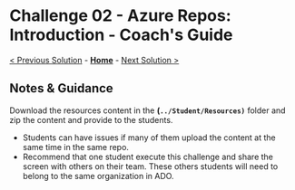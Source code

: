 # Challenge 02 - Azure Repos: Introduction - Coach's Guide 

[< Previous Solution](./Solution-01.md) - **[Home](./README.md)** - [Next Solution >](./Solution-03.md)

## Notes & Guidance

Download the resources content  in the **(`../Student/Resources)`** folder and zip the content and provide to the students. 
 - Students can have issues if many of them upload the content at the same time in the same repo.
 - Recommend that one student execute this challenge and share the screen with others on their team. These others students will need to belong to the same organization in ADO.
